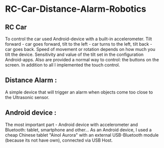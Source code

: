 # RC-Car-Distance-Alarm-Robotics
## RC Car 

To control the car used Android-device with a built-in accelerometer. Tilt forward - car goes forward, tilt to the left - car turns to the left, tilt back - car goes back. Speed of movement or rotation depends on how much you tilt the device. Sensitivity and value of the tilt set in the configuration Android-apps. Also are provided a normal way to control: the buttons on the screen. In addition to all I implemented the touch control. 

## Distance Alarm :
A simple device that will trigger an alarm when objects come too close to the Ultrasonic sensor.

## Android device :
The most important part - Android device with accelerometer and Bluetooth: tablet, smartphone and other... As an Android device, I used a cheap Chinese tablet "Ainol Aurora" with an external USB-Bluetooth module (because its not have own), connected via USB Host.
